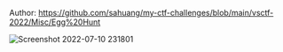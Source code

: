 Author: https://github.com/sahuang/my-ctf-challenges/blob/main/vsctf-2022/Misc/Egg%20Hunt

![Screenshot 2022-07-10 231801](https://user-images.githubusercontent.com/90497253/178156259-07f8c551-e80b-4742-a4e6-1a02a4e5436b.png)


